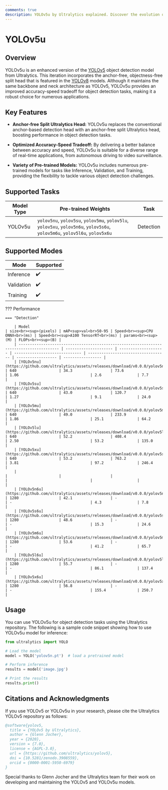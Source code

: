 ```yaml
---
comments: true
description: YOLOv5u by Ultralytics explained. Discover the evolution of this model and its key specifications. Experience faster and more accurate object detection.
---
```


# YOLOv5u

## Overview

YOLOv5u is an enhanced version of the [YOLOv5](https://github.com/ultralytics/yolov5) object detection model from Ultralytics. This iteration incorporates the anchor-free, objectness-free split head that is featured in the [YOLOv8](yolov8.md) models. Although it maintains the same backbone and neck architecture as YOLOv5, YOLOv5u provides an improved accuracy-speed tradeoff for object detection tasks, making it a robust choice for numerous applications.

## Key Features

- **Anchor-free Split Ultralytics Head:** YOLOv5u replaces the conventional anchor-based detection head with an anchor-free split Ultralytics head, boosting performance in object detection tasks.

- **Optimized Accuracy-Speed Tradeoff:** By delivering a better balance between accuracy and speed, YOLOv5u is suitable for a diverse range of real-time applications, from autonomous driving to video surveillance.

- **Variety of Pre-trained Models:** YOLOv5u includes numerous pre-trained models for tasks like Inference, Validation, and Training, providing the flexibility to tackle various object detection challenges.

## Supported Tasks

| Model Type | Pre-trained Weights                                                                                                         | Task      |
|------------|-----------------------------------------------------------------------------------------------------------------------------|-----------|
| YOLOv5u    | `yolov5nu`, `yolov5su`, `yolov5mu`, `yolov5lu`, `yolov5xu`, `yolov5n6u`, `yolov5s6u`, `yolov5m6u`, `yolov5l6u`, `yolov5x6u` | Detection |

## Supported Modes

| Mode       | Supported          |
|------------|--------------------|
| Inference  | :heavy_check_mark: |
| Validation | :heavy_check_mark: |
| Training   | :heavy_check_mark: |

??? Performance

    === "Detection"

        | Model                                                                                    | size<br><sup>(pixels) | mAP<sup>val<br>50-95 | Speed<br><sup>CPU ONNX<br>(ms) | Speed<br><sup>A100 TensorRT<br>(ms) | params<br><sup>(M) | FLOPs<br><sup>(B) |
        | ---------------------------------------------------------------------------------------- | --------------------- | -------------------- | ------------------------------ | ----------------------------------- | ------------------ | ----------------- |
        | [YOLOv5nu](https://github.com/ultralytics/assets/releases/download/v0.0.0/yolov5nu.pt)   | 640                   | 34.3                 | 73.6                           | 1.06                                | 2.6                | 7.7               |
        | [YOLOv5su](https://github.com/ultralytics/assets/releases/download/v0.0.0/yolov5su.pt)   | 640                   | 43.0                 | 120.7                          | 1.27                                | 9.1                | 24.0              |
        | [YOLOv5mu](https://github.com/ultralytics/assets/releases/download/v0.0.0/yolov5mu.pt)   | 640                   | 49.0                 | 233.9                          | 1.86                                | 25.1               | 64.2              |
        | [YOLOv5lu](https://github.com/ultralytics/assets/releases/download/v0.0.0/yolov5lu.pt)   | 640                   | 52.2                 | 408.4                          | 2.50                                | 53.2               | 135.0             |
        | [YOLOv5xu](https://github.com/ultralytics/assets/releases/download/v0.0.0/yolov5xu.pt)   | 640                   | 53.2                 | 763.2                          | 3.81                                | 97.2               | 246.4             |
        |                                                                                          |                       |                      |                                |                                     |                    |                   |
        | [YOLOv5n6u](https://github.com/ultralytics/assets/releases/download/v0.0.0/yolov5n6u.pt) | 1280                  | 42.1                 | -                              | -                                   | 4.3                | 7.8               |
        | [YOLOv5s6u](https://github.com/ultralytics/assets/releases/download/v0.0.0/yolov5s6u.pt) | 1280                  | 48.6                 | -                              | -                                   | 15.3               | 24.6              |
        | [YOLOv5m6u](https://github.com/ultralytics/assets/releases/download/v0.0.0/yolov5m6u.pt) | 1280                  | 53.6                 | -                              | -                                   | 41.2               | 65.7              |
        | [YOLOv5l6u](https://github.com/ultralytics/assets/releases/download/v0.0.0/yolov5l6u.pt) | 1280                  | 55.7                 | -                              | -                                   | 86.1               | 137.4             |
        | [YOLOv5x6u](https://github.com/ultralytics/assets/releases/download/v0.0.0/yolov5x6u.pt) | 1280                  | 56.8                 | -                              | -                                   | 155.4              | 250.7             |

## Usage

You can use YOLOv5u for object detection tasks using the Ultralytics repository. The following is a sample code snippet showing how to use YOLOv5u model for inference:

```python
from ultralytics import YOLO

# Load the model
model = YOLO('yolov5n.pt')  # load a pretrained model

# Perform inference
results = model('image.jpg')

# Print the results
results.print()
```

## Citations and Acknowledgments

If you use YOLOv5 or YOLOv5u in your research, please cite the Ultralytics YOLOv5 repository as follows:

```bibtex
@software{yolov5,
  title = {YOLOv5 by Ultralytics},
  author = {Glenn Jocher},
  year = {2020},
  version = {7.0},
  license = {AGPL-3.0},
  url = {https://github.com/ultralytics/yolov5},
  doi = {10.5281/zenodo.3908559},
  orcid = {0000-0001-5950-6979}
}
```

Special thanks to Glenn Jocher and the Ultralytics team for their work on developing and maintaining the YOLOv5 and YOLOv5u models.